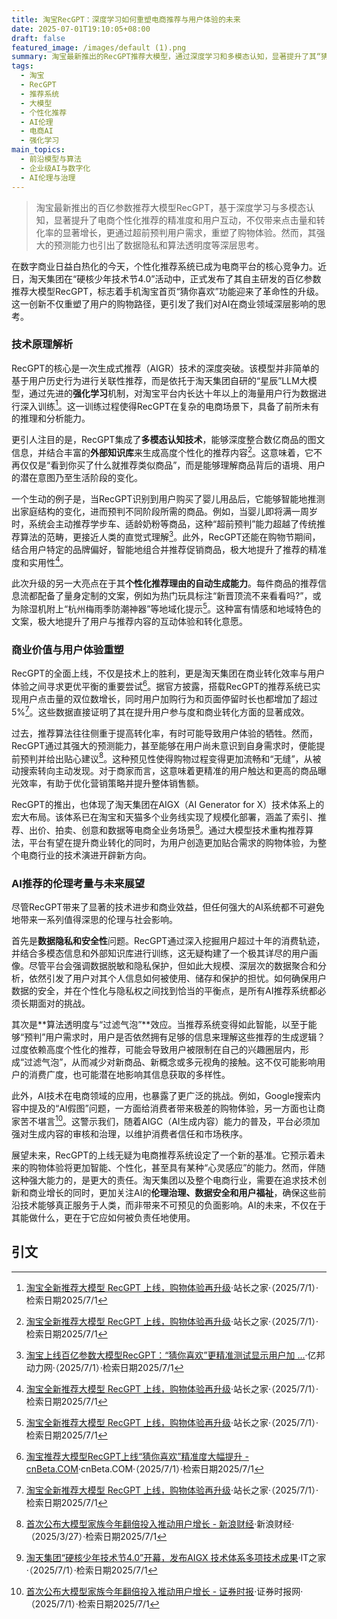 ```yaml
---
title: 淘宝RecGPT：深度学习如何重塑电商推荐与用户体验的未来
date: 2025-07-01T19:10:05+08:00
draft: false
featured_image: /images/default (1).png
summary: 淘宝最新推出的RecGPT推荐大模型，通过深度学习和多模态认知，显著提升了其“猜你喜欢”功能的精准度，实现了用户点击量和加购行为的双位数增长。该模型能超前预判用户需求并生成个性化推荐理由，为电商体验设定新标杆，同时也引发了数据隐私、算法透明度及AI伦理等深层考量。
tags: 
  - 淘宝
  - RecGPT
  - 推荐系统
  - 大模型
  - 个性化推荐
  - AI伦理
  - 电商AI
  - 强化学习
main_topics: 
  - 前沿模型与算法
  - 企业级AI与数字化
  - AI伦理与治理
---
```


> 淘宝最新推出的百亿参数推荐大模型RecGPT，基于深度学习与多模态认知，显著提升了电商个性化推荐的精准度和用户互动，不仅带来点击量和转化率的显著增长，更通过超前预判用户需求，重塑了购物体验。然而，其强大的预测能力也引出了数据隐私和算法透明度等深层思考。

在数字商业日益白热化的今天，个性化推荐系统已成为电商平台的核心竞争力。近日，淘天集团在“硬核少年技术节4.0”活动中，正式发布了其自主研发的百亿参数推荐大模型RecGPT，标志着手机淘宝首页“猜你喜欢”功能迎来了革命性的升级。这一创新不仅重塑了用户的购物路径，更引发了我们对AI在商业领域深层影响的思考。

### 技术原理解析

RecGPT的核心是一次生成式推荐（AIGR）技术的深度突破。该模型并非简单的基于用户历史行为进行关联性推荐，而是依托于淘天集团自研的“星辰”LLM大模型，通过先进的**强化学习**机制，对淘宝平台内长达十年以上的海量用户行为数据进行深入训练[^1]。这一训练过程使得RecGPT在复杂的电商场景下，具备了前所未有的推理和分析能力。

更引人注目的是，RecGPT集成了**多模态认知技术**，能够深度整合数亿商品的图文信息，并结合丰富的**外部知识库**来生成高度个性化的推荐内容[^1]。这意味着，它不再仅仅是“看到你买了什么就推荐类似商品”，而是能够理解商品背后的语境、用户的潜在意图乃至生活阶段的变化。

一个生动的例子是，当RecGPT识别到用户购买了婴儿用品后，它能够智能地推测出家庭结构的变化，进而预判不同阶段所需的商品。例如，当婴儿即将满一周岁时，系统会主动推荐学步车、适龄奶粉等商品，这种“超前预判”能力超越了传统推荐算法的范畴，更接近人类的直觉式理解[^2]。此外，RecGPT还能在购物节期间，结合用户特定的品牌偏好，智能地组合并推荐促销商品，极大地提升了推荐的精准度和实用性[^1]。

此次升级的另一大亮点在于其**个性化推荐理由的自动生成能力**。每件商品的推荐信息流都配备了量身定制的文案，例如为热门玩具标注“新晋顶流不来看看吗?”，或为除湿机附上“杭州梅雨季防潮神器”等地域化提示[^1]。这种富有情感和地域特色的文案，极大地提升了用户与推荐内容的互动体验和转化意愿。

### 商业价值与用户体验重塑

RecGPT的全面上线，不仅是技术上的胜利，更是淘天集团在商业转化效率与用户体验之间寻求更优平衡的重要尝试[^3]。据官方披露，搭载RecGPT的推荐系统已实现用户点击量的双位数增长，同时用户加购行为和页面停留时长也都增加了超过5%[^1]。这些数据直接证明了其在提升用户参与度和商业转化方面的显著成效。

过去，推荐算法往往侧重于提高转化率，有时可能导致用户体验的牺牲。然而，RecGPT通过其强大的预测能力，甚至能够在用户尚未意识到自身需求时，便能提前预判并给出贴心建议[^4]。这种预见性使得购物过程变得更加流畅和“无缝”，从被动搜索转向主动发现。对于商家而言，这意味着更精准的用户触达和更高的商品曝光效率，有助于优化营销策略并提升整体销售额。

RecGPT的推出，也体现了淘天集团在AIGX（AI Generator for X）技术体系上的宏大布局。该体系已在淘宝和天猫多个业务线实现了规模化部署，涵盖了索引、推荐、出价、拍卖、创意和数据等电商全业务场景[^5]。通过大模型技术重构推荐算法，平台有望在提升商业转化的同时，为用户创造更加贴合需求的购物体验，为整个电商行业的技术演进开辟新方向。

### AI推荐的伦理考量与未来展望

尽管RecGPT带来了显著的技术进步和商业效益，但任何强大的AI系统都不可避免地带来一系列值得深思的伦理与社会影响。

首先是**数据隐私和安全性**问题。RecGPT通过深入挖掘用户超过十年的消费轨迹，并结合多模态信息和外部知识库进行训练，这无疑构建了一个极其详尽的用户画像。尽管平台会强调数据脱敏和隐私保护，但如此大规模、深层次的数据聚合和分析，依然引发了用户对其个人信息如何被使用、储存和保护的担忧。如何确保用户数据的安全，并在个性化与隐私权之间找到恰当的平衡点，是所有AI推荐系统都必须长期面对的挑战。

其次是**算法透明度与“过滤气泡”**效应。当推荐系统变得如此智能，以至于能够“预判”用户需求时，用户是否依然拥有足够的信息来理解这些推荐的生成逻辑？过度依赖高度个性化的推荐，可能会导致用户被限制在自己的兴趣圈层内，形成“过滤气泡”，从而减少对新商品、新概念或多元视角的接触。这不仅可能影响用户的消费广度，也可能潜在地影响其信息获取的多样性。

此外，AI技术在电商领域的应用，也暴露了更广泛的挑战。例如，Google搜索内容中提及的“AI假图”问题，一方面给消费者带来极差的购物体验，另一方面也让商家苦不堪言[^6]。这警示我们，随着AIGC（AI生成内容）能力的普及，平台必须加强对生成内容的审核和治理，以维护消费者信任和市场秩序。

展望未来，RecGPT的上线无疑为电商推荐系统设定了一个新的基准。它预示着未来的购物体验将更加智能、个性化，甚至具有某种“心灵感应”的能力。然而，伴随这种强大能力的，是更大的责任。淘天集团以及整个电商行业，需要在追求技术创新和商业增长的同时，更加关注AI的**伦理治理、数据安全和用户福祉**，确保这些前沿技术能够真正服务于人类，而非带来不可预见的负面影响。AI的未来，不仅在于其能做什么，更在于它应如何被负责任地使用。

## 引文

[^1]: [淘宝全新推荐大模型 RecGPT 上线，购物体验再升级](https://upload.chinaz.com/2025/0701/6388698355706516874841566.png)·站长之家·（2025/7/1）·检索日期2025/7/1
[^2]: [淘宝上线百亿参数大模型RecGPT：“猜你喜欢”更精准测试显示用户加 ...](https://www.ebrun.com/20250701/584159.shtml)·亿邦动力网·（2025/7/1）·检索日期2025/7/1
[^3]: [淘宝推荐大模型RecGPT上线“猜你喜欢”精准度大幅提升 - cnBeta.COM](https://www.cnbeta.com.tw/articles/tech/1510088.htm)·cnBeta.COM·（2025/7/1）·检索日期2025/7/1
[^4]: [首次公布大模型家族今年翻倍投入推动用户增长 - 新浪财经](https://finance.sina.com.cn/roll/2025-03-27/doc-inerckzy4796168.shtml)·新浪财经·（2025/3/27）·检索日期2025/7/1
[^5]: [淘天集团“硬核少年技术节4.0”开幕，发布AIGX 技术体系多项技术成果](https://www.ithome.com/0/864/949.htm)·IT之家·（2025/7/1）·检索日期2025/7/1
[^6]: [首次公布大模型家族今年翻倍投入推动用户增长 - 证券时报](https://stcn.com/article/detail/1617657.html)·证券时报网·（2025/7/1）·检索日期2025/7/1
